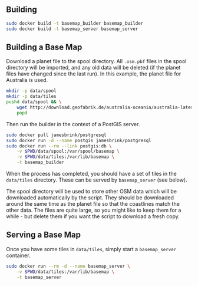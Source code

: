 
## Building

```bash
sudo docker build -t basemap_builder basemap_builder
sudo docker build -t basemap_server basemap_server
```

## Building a Base Map

Download a planet file to the spool directory. All `.osm.pbf` files in the spool
directory will be imported, and any old data will be deleted (if the planet
files have changed since the last run). In this example, the planet file for
Australia is used.

```bash
mkdir -p data/spool
mkdir -p data/tiles
pushd data/spool && \
    wget http://download.geofabrik.de/australia-oceania/australia-latest.osm.bz2 && \
    popd
```

Then run the builder in the context of a PostGIS server.

```bash
sudo docker pull jamesbrink/postgresql
sudo docker run -d --name postgis jamesbrink/postgresql
sudo docker run --rm --link postgis:db \
    -v $PWD/data/spool:/var/spool/basemap \
    -v $PWD/data/tiles:/var/lib/basemap \
    -t basemap_builder
```

When the process has completed, you should have a set of tiles in the
`data/tiles` directory. These can be served by `basemap_server` (see below).

The spool directory will be used to store other OSM data which will be
downloaded automatically by the script. They should be downloaded around the
same time as the planet file so that the coastlines match the other data. The
files are quite large, so you might like to keep them for a while - but delete
them if you want the script to download a fresh copy.

## Serving a Base Map

Once you have some tiles in `data/tiles`, simply start a `basemap_server`
container.

```bash
sudo docker run --rm -d --name basemap_server \
    -v $PWD/data/tiles:/var/lib/basemap \
    -t basemap_server
```

